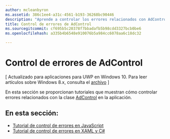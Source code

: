 ```yaml
---
author: mcleanbyron
ms.assetid: 386c1ee4-a31c-4561-b193-36268bc90446
description: "Aprende a controlar los errores relacionados con AdControl de la aplicación."
title: Control de errores de AdControl
ms.sourcegitcommit: cf695b5c20378f7bbadafb5b98cdd3327bcb0be6
ms.openlocfilehash: a335b4b6548e910076b5a984cc6078aa6c18dc32

---
```


# Control de errores de AdControl


\[ Actualizado para aplicaciones para UWP en Windows 10. Para leer artículos sobre Windows 8.x, consulta el [archivo](http://go.microsoft.com/fwlink/p/?linkid=619132) \]

En esta sección se proporcionan tutoriales que muestran cómo controlar errores relacionados con la clase [AdControl](https://msdn.microsoft.com/library/windows/apps/microsoft.advertising.winrt.ui.adcontrol.aspx) en la aplicación.

## En esta sección:


* [Tutorial de control de errores en JavaScript](error-handling-in-javascript-walkthrough.md)
* [Tutorial de control de errores en XAML y C#](error-handling-in-xamlc-walkthrough.md)

 

 



<!--HONumber=Jun16_HO4-->


